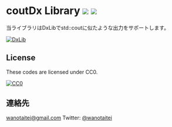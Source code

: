 ﻿# coutDx Library <a href="http://creativecommons.org/publicdomain/zero/1.0/deed.ja"><img src="https://img.shields.io/badge/license-CC0-blue.svg"></a> <a href="https://github.com/Kasugaccho/coutDx"><img src="https://img.shields.io/badge/1.0-passing-brightgreen.svg"></a>
当ライブラリはDxLibでstd::coutに似たような出力をサポートします。

[![DxLib](http://dxlib.o.oo7.jp/banner2.gif "DxLib")](http://dxlib.o.oo7.jp/)

## License

These codes are licensed under CC0.

[![CC0](http://i.creativecommons.org/p/zero/1.0/88x31.png "CC0")](http://creativecommons.org/publicdomain/zero/1.0/deed.ja)

## 連絡先

wanotaitei@gmail.com
Twitter: [@wanotaitei](https://twitter.com/wanotaitei "Twitter")

